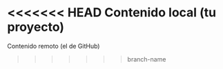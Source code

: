 <<<<<<< HEAD
Contenido local (tu proyecto)
=======
Contenido remoto (el de GitHub)
>>>>>>> branch-name
